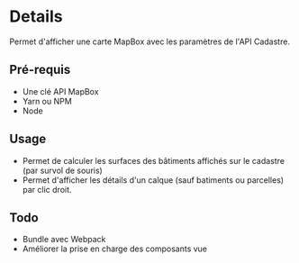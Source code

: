 # Details

Permet d'afficher une carte MapBox avec les paramètres de l'API Cadastre.

## Pré-requis

* Une clé API MapBox
* Yarn ou NPM
* Node

## Usage

* Permet de calculer les surfaces des bâtiments affichés sur le cadastre (par survol de souris)
* Permet d'afficher les détails d'un calque (sauf batiments ou parcelles) par clic droit.

## Todo

* Bundle avec Webpack
* Améliorer la prise en charge des composants vue
